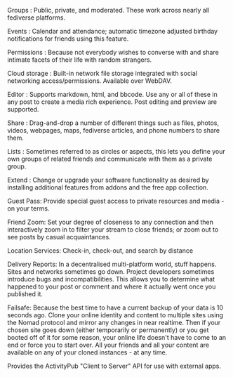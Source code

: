 Groups : Public, private, and moderated. These work across nearly all fediverse platforms.

Events : Calendar and attendance; automatic timezone adjusted birthday notifications for friends using this feature.

Permissions : Because not everybody wishes to converse with and share intimate facets of their life with random strangers.

Cloud storage : Built-in network file storage integrated with social networking access/permissions. Available over WebDAV.

Editor : Supports markdown, html, and bbcode. Use any or all of these in any post to create a media rich experience. Post editing and preview are supported.

Share : Drag-and-drop a number of different things such as files, photos, videos, webpages, maps, fediverse articles, and phone numbers to share them.

Lists : Sometimes referred to as circles or aspects, this lets you define your own groups of related friends and communicate with them as a private group.

Extend : Change or upgrade your software functionality as desired by installing additional features from addons and the free app collection.

Guest Pass: Provide special guest access to private resources and media - on your terms.

Friend Zoom: Set your degree of closeness to any connection and then interactively zoom in to filter your stream to close friends; or zoom out to see posts by casual acquaintances.

Location Services: Check-in, check-out, and search by distance

Delivery Reports: In a decentralised multi-platform world, stuff happens. Sites and networks sometimes go down. Project developers sometimes introduce bugs and incompatibilities. This allows you to determine what happened to your post or comment and where it actually went once you published it.

Failsafe: Because the best time to have a current backup of your data is 10 seconds ago. Clone your online identity and content to multiple sites using the Nomad protocol and mirror any changes in near realtime. Then if your chosen site goes down (either temporarily or permanently) or you get booted off of it for some reason, your online life doesn't have to come to an end or force you to start over. All your friends and all your content are available on any of your cloned instances - at any time.

Provides the ActivityPub "Client to Server" API for use with external apps. 
